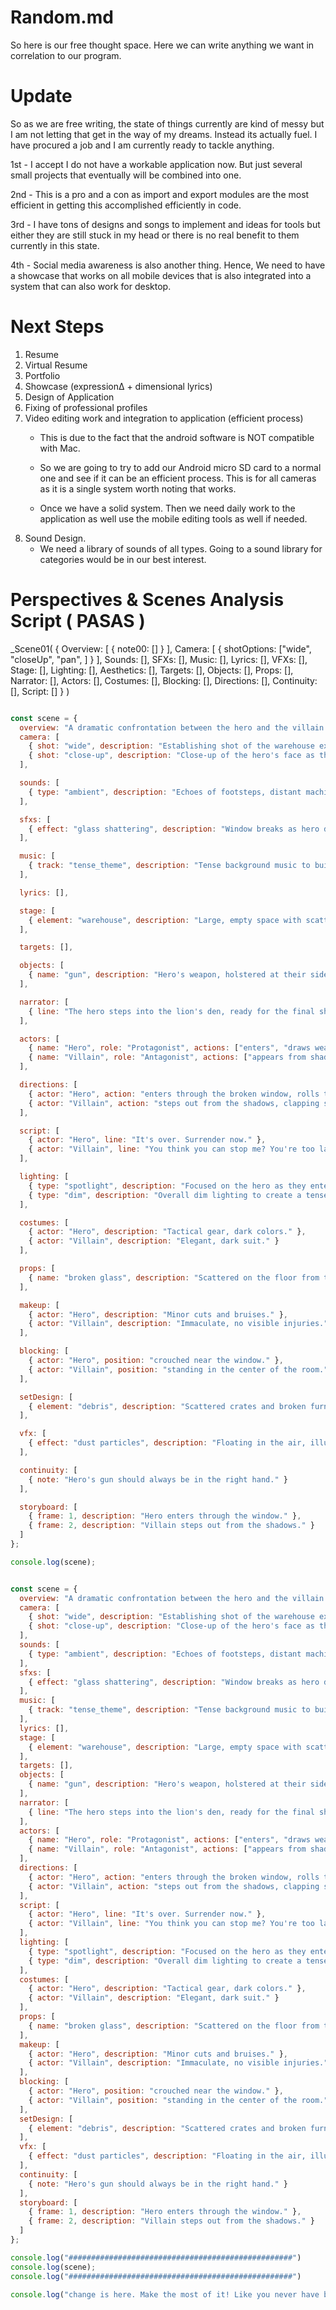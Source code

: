 # Random.md

So here is our free thought space. 
Here we can write anything we want in correlation to our program. 


# Update

So as we are free writing, the state of things currently are kind of messy but I am not letting that get in the way of my dreams. Instead its actually fuel. I have procured a job and I am currently ready to tackle anything.


1st - I accept I do not have a workable application now. But just several small projects that eventually will be combined into one.

2nd - This is a pro and a con as import and export modules are the most efficient in getting this accomplished efficiently in code. 

3rd - I have tons of designs and songs to implement and ideas for tools but either they are still stuck in my head or there is no real benefit to them currently in this state. 

4th - Social media awareness is also another thing. Hence, We need to have a showcase that works on all mobile devices that is also integrated into a system that can also work for desktop. 



# Next Steps

1. Resume
2. Virtual Resume
3. Portfolio
4. Showcase (expressionΔ + dimensional lyrics)
5. Design of Application
6. Fixing of professional profiles
7. Video editing work and integration to application (efficient process)
   - This is due to the fact that the android software is NOT compatible with Mac. 
   - So we are going to try to add our Android micro SD card to a normal one and see if it can be an efficient process. This is for all cameras as it is a single system worth noting that works. 
  
   - Once we have a solid system. Then we need daily work to the application as well use the mobile editing tools as well if needed. 
8. Sound Design.
   - We need a library of sounds of all types. Going to a sound library for categories would be in our best interest. 




# Perspectives & Scenes Analysis Script ( PASAS )

_Scene01(
   {
      Overview: [
         {
            note00: []
         }
      ],
      Camera: [
         {
            shotOptions: ["wide", "closeUp", "pan", ]
         }
      ],
      Sounds: [],
      SFXs: [],
      Music: [],
      Lyrics: [],
      VFXs: [],
      Stage: [],
      Lighting: [],
      Aesthetics: [],
      Targets: [],
      Objects: [],
      Props: [],
      Narrator: [],
      Actors: [],
      Costumes: [],
      Blocking: [],
      Directions: [],
      Continuity: [],
      Script: []
   }
)


``` js

const scene = {
  overview: "A dramatic confrontation between the hero and the villain in an abandoned warehouse.",
  camera: [
    { shot: "wide", description: "Establishing shot of the warehouse exterior." },
    { shot: "close-up", description: "Close-up of the hero's face as they enter." }
  ],

  sounds: [
    { type: "ambient", description: "Echoes of footsteps, distant machinery." }
  ],

  sfxs: [
    { effect: "glass shattering", description: "Window breaks as hero dives through." }
  ],

  music: [
    { track: "tense_theme", description: "Tense background music to build suspense." }
  ],

  lyrics: [],

  stage: [
    { element: "warehouse", description: "Large, empty space with scattered debris." }
  ],

  targets: [],

  objects: [
    { name: "gun", description: "Hero's weapon, holstered at their side." }
  ],

  narrator: [
    { line: "The hero steps into the lion's den, ready for the final showdown." }
  ],

  actors: [
    { name: "Hero", role: "Protagonist", actions: ["enters", "draws weapon"] },
    { name: "Villain", role: "Antagonist", actions: ["appears from shadows", "taunts hero"] }
  ],

  directions: [
    { actor: "Hero", action: "enters through the broken window, rolls to a crouch." },
    { actor: "Villain", action: "steps out from the shadows, clapping slowly." }
  ],

  script: [
    { actor: "Hero", line: "It's over. Surrender now." },
    { actor: "Villain", line: "You think you can stop me? You're too late!" }
  ],

  lighting: [
    { type: "spotlight", description: "Focused on the hero as they enter." },
    { type: "dim", description: "Overall dim lighting to create a tense atmosphere." }
  ],

  costumes: [
    { actor: "Hero", description: "Tactical gear, dark colors." },
    { actor: "Villain", description: "Elegant, dark suit." }
  ],

  props: [
    { name: "broken glass", description: "Scattered on the floor from the broken window." }
  ],

  makeup: [
    { actor: "Hero", description: "Minor cuts and bruises." },
    { actor: "Villain", description: "Immaculate, no visible injuries." }
  ],

  blocking: [
    { actor: "Hero", position: "crouched near the window." },
    { actor: "Villain", position: "standing in the center of the room." }
  ],

  setDesign: [
    { element: "debris", description: "Scattered crates and broken furniture." }
  ],

  vfx: [
    { effect: "dust particles", description: "Floating in the air, illuminated by the spotlight." }
  ],

  continuity: [
    { note: "Hero's gun should always be in the right hand." }
  ],

  storyboard: [
    { frame: 1, description: "Hero enters through the window." },
    { frame: 2, description: "Villain steps out from the shadows." }
  ]
};

console.log(scene);


```



``` js

const scene = {
  overview: "A dramatic confrontation between the hero and the villain in an abandoned warehouse.",
  camera: [
    { shot: "wide", description: "Establishing shot of the warehouse exterior." },
    { shot: "close-up", description: "Close-up of the hero's face as they enter." }
  ],
  sounds: [
    { type: "ambient", description: "Echoes of footsteps, distant machinery." }
  ],
  sfxs: [
    { effect: "glass shattering", description: "Window breaks as hero dives through." }
  ],
  music: [
    { track: "tense_theme", description: "Tense background music to build suspense." }
  ],
  lyrics: [],
  stage: [
    { element: "warehouse", description: "Large, empty space with scattered debris." }
  ],
  targets: [],
  objects: [
    { name: "gun", description: "Hero's weapon, holstered at their side." }
  ],
  narrator: [
    { line: "The hero steps into the lion's den, ready for the final showdown." }
  ],
  actors: [
    { name: "Hero", role: "Protagonist", actions: ["enters", "draws weapon"] },
    { name: "Villain", role: "Antagonist", actions: ["appears from shadows", "taunts hero"] }
  ],
  directions: [
    { actor: "Hero", action: "enters through the broken window, rolls to a crouch." },
    { actor: "Villain", action: "steps out from the shadows, clapping slowly." }
  ],
  script: [
    { actor: "Hero", line: "It's over. Surrender now." },
    { actor: "Villain", line: "You think you can stop me? You're too late!" }
  ],
  lighting: [
    { type: "spotlight", description: "Focused on the hero as they enter." },
    { type: "dim", description: "Overall dim lighting to create a tense atmosphere." }
  ],
  costumes: [
    { actor: "Hero", description: "Tactical gear, dark colors." },
    { actor: "Villain", description: "Elegant, dark suit." }
  ],
  props: [
    { name: "broken glass", description: "Scattered on the floor from the broken window." }
  ],
  makeup: [
    { actor: "Hero", description: "Minor cuts and bruises." },
    { actor: "Villain", description: "Immaculate, no visible injuries." }
  ],
  blocking: [
    { actor: "Hero", position: "crouched near the window." },
    { actor: "Villain", position: "standing in the center of the room." }
  ],
  setDesign: [
    { element: "debris", description: "Scattered crates and broken furniture." }
  ],
  vfx: [
    { effect: "dust particles", description: "Floating in the air, illuminated by the spotlight." }
  ],
  continuity: [
    { note: "Hero's gun should always be in the right hand." }
  ],
  storyboard: [
    { frame: 1, description: "Hero enters through the window." },
    { frame: 2, description: "Villain steps out from the shadows." }
  ]
};

console.log("##################################################")
console.log(scene);
console.log("##################################################")

console.log("change is here. Make the most of it! Like you never have before")



```